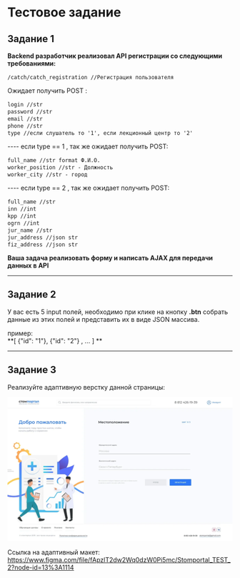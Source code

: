 # Тестовое задание

## Задание 1

**Backend разработчик реализовал API регистрации со следующими требованиями:**
 

    /catch/catch_registration //Регистрация пользователя

Ожидает получить POST :

    login //str
    password //str
    email //str
    phone //str
    type //если слушатель то '1', если лекционный центр то '2'

---- если type == 1 , так же ожидает получить POST:

    full_name //str format Ф.И.О.
    worker_position //str - Должность
    worker_city //str - город

---- если type == 2 , так же ожидает получить POST:

    full_name //str
    inn //int
    kpp //int
    ogrn //int
    jur_name //str
    jur_address //json str
    fiz_address //json str

**Ваша задача реализовать форму и написать AJAX для передачи данных в API**

----

## Задание 2

У вас есть 5 input полей, необходимо при клике на кнопку **.btn** собрать данные из этих полей и представить их в виде JSON массива.

пример:  
**[ {"id": "1"}, {"id": "2"} , ... ] **

---

## Задание 3

Реализуйте адаптивную верстку данной страницы:

[![Responsive](https://github.com/overvoidjs/Portal-frontend/blob/master/img/Registration/03.jpg "Responsive")](https://github.com/overvoidjs/Portal-frontend/blob/master/img/Registration/03.jpg "Responsive")

Ссылка на адаптивный макет:
https://www.figma.com/file/fApzlT2dw2Wq0dzW0Pi5mc/Stomportal_TEST_2?node-id=13%3A1114

